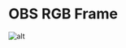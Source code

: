 # OBS RGB Frame

![alt](https://i.pinimg.com/originals/14/ca/06/14ca067227f8ae29b9263e922afd6501.gif)
